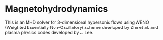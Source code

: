 # Magnetohydrodynamics
This is an MHD solver for 3-dimensional hypersonic flows using WENO (Weighted Essentially Non-Oscillatory) scheme developed by Zha et al. and plasma physics codes developed by J. Lee.
